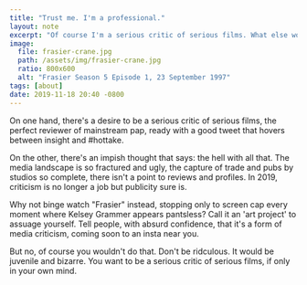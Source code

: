 ```yaml
---
title: "Trust me. I'm a professional."
layout: note
excerpt: "Of course I'm a serious critic of serious films. What else would I be?"
image:
  file: frasier-crane.jpg
  path: /assets/img/frasier-crane.jpg
  ratio: 800x600
  alt: "Frasier Season 5 Episode 1, 23 September 1997"
tags: [about]
date: 2019-11-18 20:40 -0800
---
```


On one hand, there's a desire to be a serious critic of serious films, the perfect reviewer of mainstream pap, ready with a good tweet that hovers between insight and #hottake.

On the other, there's an impish thought that says: the hell with all that. The media landscape is so fractured and ugly, the capture of trade and pubs by studios so complete, there isn't a point to reviews and profiles. In 2019, criticism is no longer a job but publicity sure is.

Why not binge watch "Frasier" instead, stopping only to screen cap every moment where Kelsey Grammer appears pantsless? Call it an 'art project' to assuage yourself. Tell people, with absurd confidence, that it's a form of media criticism, coming soon to an insta near you.

But no, of course you wouldn't do that. Don't be ridculous. It would be juvenile and bizarre. You want to be a serious critic of serious films, if only in your own mind.
